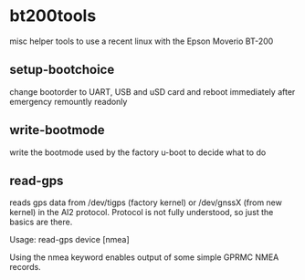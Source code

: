 # bt200tools
misc helper tools to use a recent linux with the Epson Moverio BT-200

## setup-bootchoice
change bootorder to UART, USB and uSD card and reboot immediately
after emergency remountly readonly

## write-bootmode
write the bootmode used by the factory u-boot to decide what to do

## read-gps
reads gps data from /dev/tigps (factory kernel) or /dev/gnssX (from new kernel)
in the AI2 protocol. Protocol is not fully understood, so just the basics
are there.

Usage:
read-gps device [nmea]

Using the nmea keyword enables output of some simple GPRMC
NMEA records.
